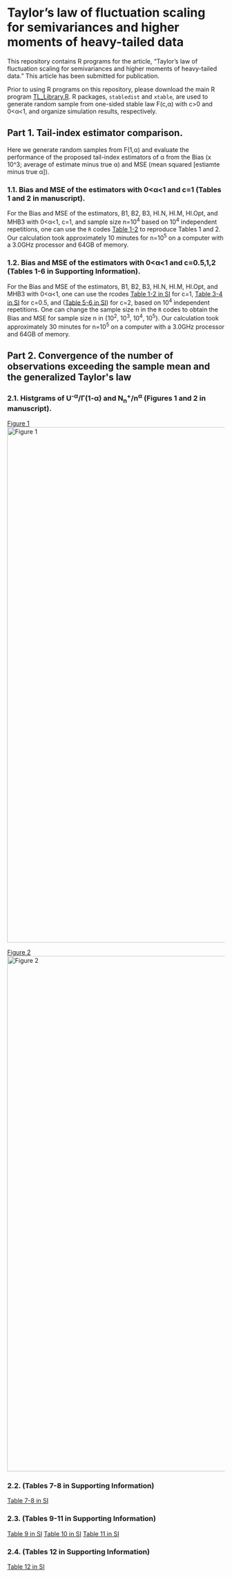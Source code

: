 # Taylor’s law of fluctuation scaling for semivariances and higher moments of heavy-tailed data

This repository contains R programs for the article, “Taylor’s law of fluctuation scaling for semivariances and higher moments of heavy-tailed data.” 
This article has been submitted for publication. 

Prior to using R programs on this repository, please download the main R program [TL_Library.R](https://raw.githubusercontent.com/cftang9/TLHM/main/TL_Library.R?token=AK5HQA6Q4B5CG23Z6JUG5FLBOBB3I). R packages, ```stabledist``` and ```xtable```, are used to generate random sample from one-sided stable law F(c,&alpha;) with c>0 and 0<&alpha;<1, and organize simulation results, respectively.  

## Part 1. Tail-index estimator comparison. 
Here we generate random samples from F(1,&alpha;) and evaluate the performance of the proposed tail-index estimators of &alpha; from the Bias (x 10^3; average of estimate minus true &alpha;) and MSE (mean squared \[estiamte minus true &alpha;\]). 
### 1.1. Bias and MSE of the estimators with 0<&alpha;<1 and c=1 (Tables 1 and 2 in manuscript). 
For the Bias and MSE of the estimators, B1, B2, B3, HI.N, HI.M, HI.Opt, and MHB3 with 0<&alpha;<1, c=1, and sample size n=10<sup>4</sup> based on 10<sup>4</sup> independent repetitions, one can use the ```R``` codes
[Table 1-2](https://raw.githubusercontent.com/cftang9/TLHM/main/Supp_Table_01-02.R?token=AK5HQA4J3HLEWRVYUUCPWLTBOCIRY) to reproduce Tables 1 and 2. 
Our calculation took approximately 10 minutes for n=10<sup>5</sup> on a computer with a 3.0GHz processor and 64GB of memory.

### 1.2. Bias and MSE of the estimators with 0<&alpha;<1 and c=0.5,1,2 (Tables 1-6 in Supporting Information).
For the Bias and MSE of the estimators, B1, B2, B3, HI.N, HI.M, HI.Opt, and MHB3 with 0<&alpha;<1, one can use the rcodes [Table 1-2 in SI](https://raw.githubusercontent.com/cftang9/TLHM/main/Supp_Table_01-02.R?token=AK5HQA5XXBNNVMPISTSSHC3BOCHDW) for c=1, 
[Table 3-4 in SI](https://raw.githubusercontent.com/cftang9/TLHM/main/Supp_Table_03-04.R?token=AK5HQA5BMI3SIVNZFN3ZBDDBOCHD4) for c=0.5, and 
([Table 5-6 in SI](https://raw.githubusercontent.com/cftang9/TLHM/main/Supp_Table_05-06.R?token=AK5HQA56S5F4L7PGTGQWJ4DBOCHEA)) for c=2, based on 10<sup>4</sup>
independent repetitions. 
One can change the sample size n in the ```R``` codes to obtain the Bias and MSE for sample size n in {10<sup>2</sup>, 10<sup>3</sup>, 10<sup>4</sup>, 10<sup>5</sup>}. Our calculation took approximately 30 minutes for n=10<sup>5</sup> on a computer with a 3.0GHz processor and 64GB of memory.
## Part 2. Convergence of the number of observations exceeding the sample mean and the generalized Taylor's law 

### 2.1. Histgrams of U<sup>-&alpha;</sup>/&Gamma;(1-&alpha;) and N<sub>n</sub><sup>+</sup>/n<sup>&alpha;</sup> (Figures 1 and 2 in manuscript).
[Figure 1](https://raw.githubusercontent.com/cftang9/TLHM/main/Manu_Figure_01.R?token=AK5HQAZYL7GRDB3HGRPBQ63BOCMF4)
<img width="1194" alt="Figure 1" src="https://user-images.githubusercontent.com/45774851/138150607-d57d1fdb-fb48-4a40-bf0d-023014292882.png">

[Figure 2](https://raw.githubusercontent.com/cftang9/TLHM/main/Manu_Figure_02.R?token=AK5HQA3INRWXTGWOYJ5FRALBOCMF6)
<img width="1194" alt="Figure 2" src="https://user-images.githubusercontent.com/45774851/138150614-9386328b-1a08-4718-9949-2ae6d7fa5b16.png">

### 2.2. (Tables 7-8 in Supporting Information)
[Table 7-8 in SI](https://raw.githubusercontent.com/cftang9/TLHM/main/Supp_Table_07-08.R?token=AK5HQA6DFCTQ6LRAJQLRYDLBOCHEG)
### 2.3. (Tables 9-11 in Supporting Information)

[Table 9 in SI](https://raw.githubusercontent.com/cftang9/TLHM/main/Supp_Table_09.R?token=AK5HQA2CANIQ7NHIGNR4NM3BOCHLM)
[Table 10 in SI](https://raw.githubusercontent.com/cftang9/TLHM/main/Supp_Table_10.R?token=AK5HQAY5UXXDRHP73JOZY7DBOCHLO)
[Table 11 in SI](https://raw.githubusercontent.com/cftang9/TLHM/main/Supp_Table_11.R?token=AK5HQA2L5PP64A5VDDUBCATBOCHLU)
### 2.4. (Tables 12 in Supporting Information)
[Table 12 in SI](https://raw.githubusercontent.com/cftang9/TLHM/main/Supp_Table_12.R?token=AK5HQA7KQ3245FYW4R77BFLBOCHLY)


